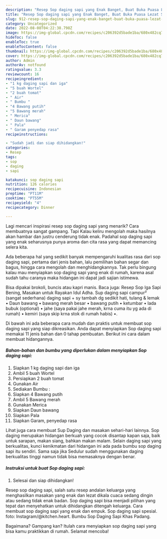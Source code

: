 ```yaml
---
description: "Resep Sop daging sapi yang Enak Banget, Buat Buka Puasa Lezat Sekali"
title: "Resep Sop daging sapi yang Enak Banget, Buat Buka Puasa Lezat Sekali"
slug: 912-resep-sop-daging-sapi-yang-enak-banget-buat-buka-puasa-lezat-sekali
category: Uncategorized
date: 2022-08-08T04:22:38.798Z
image: https://img-global.cpcdn.com/recipes/c206392d5bade1ba/680x482cq70/sop-daging-sapi-foto-resep-utama.jpg
hideToc: false
enableToc: true
enableTocContent: false
thumbnail: https://img-global.cpcdn.com/recipes/c206392d5bade1ba/680x482cq70/sop-daging-sapi-foto-resep-utama.jpg
cover: https://img-global.cpcdn.com/recipes/c206392d5bade1ba/680x482cq70/sop-daging-sapi-foto-resep-utama.jpg
author: Admin
authorAv: notfound
ratingvalue: 3.3
reviewcount: 16
recipeingredient:
- "1 kg daging sapi dan iga"
- "5 buah Wortel"
- "2 buah tomat"
- " Air"
- " Bumbu "
- "4 Bawang putih"
- "5 Bawang merah"
- " Merica"
- " Daun bawang"
- " Pala"
- " Garam penyedap rasa"
recipeinstructions:

- "Sudah jadi dan siap dihidangkan!"
categories:
- Resep
tags:
- sop
- daging
- sapi

katakunci: sop daging sapi 
nutrition: 126 calories
recipecuisine: Indonesian
preptime: "PT11M"
cooktime: "PT55M"
recipeyield: "4"
recipecategory: Dinner

---
```



Lagi mencari inspirasi resep sop daging sapi yang menarik? Cara membuatnya sangat gampang. Tapi Kalau keliru mengolah maka hasilnya akan hambar dan justru cenderung tidak enak. Padahal sop daging sapi yang enak seharusnya punya aroma dan cita rasa yang dapat memancing selera kita.


Ada beberapa hal yang sedikit banyak mempengaruhi kualitas rasa dari sop daging sapi, pertama dari jenis bahan, lalu pemilihan bahan segar dan bagus, hingga cara mengolah dan menghidangkannya. Tak perlu bingung kalau mau menyiapkan sop daging sapi yang enak di rumah, karena asal sudah tahu caranya maka hidangan ini dapat jadi sajian istimewa.

Bisa dipakai brokoli, buncis atau kapri manis. Baca juga: Resep Sop Iga Sapi Bening, Masakan untuk Rayakan Idul Adha. Sup daging sapi campur² (sangat sederhana) daging sapi + sy tambah dg sedikit hati, tulang &amp; lemak • Daun bawang • bawang merah besar • bawang putih • ketumbar • lada bubuk (optional) • jahe (saya pakai jahe merah, krna cuma itu yg ada di rumah) • kemiri (saya skip krna stok di rumah habis) •.


Di bawah ini ada beberapa cara mudah dan praktis untuk membuat sop daging sapi yang siap dikreasikan. Anda dapat menyiapkan Sop daging sapi memakai 11 jenis bahan dan 0 tahap pembuatan. Berikut ini cara dalam membuat hidangannya.

<!--inarticleads1-->

##### Bahan-bahan dan bumbu yang diperlukan dalam menyiapkan Sop daging sapi:

1. Siapkan 1 kg daging sapi dan iga
1. Ambil 5 buah Wortel
1. Persiapkan 2 buah tomat
1. Gunakan  Air
1. Sediakan  Bumbu :
1. Siapkan 4 Bawang putih
1. Ambil 5 Bawang merah
1. Gunakan  Merica
1. Siapkan  Daun bawang
1. Siapkan  Pala
1. Siapkan  Garam, penyedap rasa


Lihat juga cara membuat Sup Daging dan masakan sehari-hari lainnya. Sop daging merupakan hidangan berkuah yang cocok disantap kapan saja, baik untuk sarapan, makan siang, bahkan makan malam. Selain daging sapi yang berkualitas, kunci kenikmatan dari hidangan ini ada pada bumbu sop daging sapi itu sendiri. Sama saja jika Sedulur sudah menggunakan daging berkualitas tinggi namun tidak bisa memasaknya dengan benar. 

<!--inarticleads2-->

##### Instruksi untuk buat Sop daging sapi:


1. Selesai dan siap dihidangkan!

Resep sop daging sapi, salah satu resep andalan keluarga yang menghasilkan masakan yang enak dan lezat dikala cuaca sedang dingin atau sedang tidak enak badan. Sop daging sapi bisa menjadi pilihan yang tepat dan menyehatkan untuk dihidangkan ditengah keluarga. Cara membuat sop daging sapi yang enak dan empuk. Sop daging sapi spesial. foto: Instagram/@kitchen.heart. Bumbu Sop Daging Sapi Khas Padang. 

Bagaimana? Gampang kan? Itulah cara menyiapkan sop daging sapi yang bisa kamu praktikkan di rumah. Selamat mencoba!
